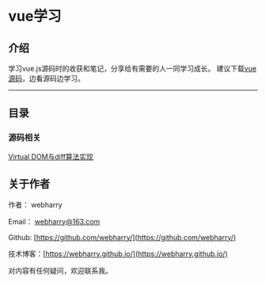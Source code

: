 # vue学习

## 介绍

学习vue.js源码时的收获和笔记，分享给有需要的人一同学习成长。
建议下载[vue 源码](https://github.com/vuejs/vue)，边看源码边学习。


---

## 目录

### 源码相关

[Virtual DOM与diff算法实现](./Note/diff算法)



## 关于作者

作者： webharry

Email： webharry@163.com

Github: [https://github.com/webharry/](https://github.com/webharry/)

技术博客：[https://webharry.github.io/](https://webharry.github.io/)

对内容有任何疑问，欢迎联系我。